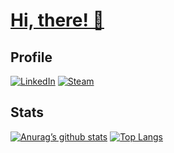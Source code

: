 # [Hi, there! 👋](https://mauriciocordeiro.github.io/)

## Profile

[![LinkedIn](https://img.shields.io/badge/linkedin-%230077B5.svg?style=for-the-badge&logo=linkedin&logoColor=white)](https://www.linkedin.com/in/maur%C3%ADcio-cordeiro-50889372/)
[![Steam](https://img.shields.io/badge/steam-%23000000.svg?style=for-the-badge&logo=steam&logoColor=white)](https://steamcommunity.com/id/mcord/)

## Stats

[![Anurag’s github stats](https://github-readme-stats.vercel.app/api?username=mauriciocordeiro&theme=dark)](https://github.com/mauriciocordeiro)
[![Top Langs](https://github-readme-stats.vercel.app/api/top-langs/?username=mauriciocordeiro&layout=compact&theme=dark)](https://github.com/mauriciocordeiro)

<!--
**mauriciocordeiro/mauriciocordeiro** is a ✨ _special_ ✨ repository because its `README.md` (this file) appears on your GitHub profile.

Here are some ideas to get you started:

- 🔭 I’m currently working on ...
- 🌱 I’m currently learning ...
- 👯 I’m looking to collaborate on ...
- 🤔 I’m looking for help with ...
- 💬 Ask me about ...
- 📫 How to reach me: ...
- 😄 Pronouns: ...
- ⚡ Fun fact: ...
-->

